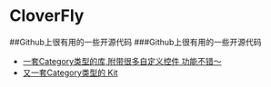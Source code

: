# CloverFly
##Github上很有用的一些开源代码
###Github上很有用的一些开源代码
* [一套Category类型的库,附带很多自定义控件 功能不错～](https://github.com/soffes/sstoolkit)
* [又一套Category类型的 Kit](https://github.com/andrei512/APUtils)
